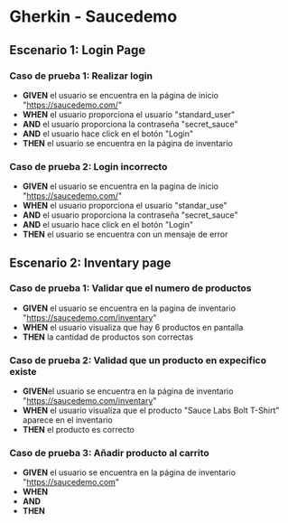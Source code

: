 # Gherkin - Saucedemo
## Escenario 1: Login Page
### Caso de prueba 1: Realizar login
- **GIVEN** el usuario se encuentra en la página de inicio "https://saucedemo.com/"
- **WHEN** el usuario proporciona el usuario "standard_user"
- **AND** el usuario proporciona la contraseña "secret_sauce"
- **AND** el usuario hace click en el botón "Login"
- **THEN** el usuario se encuentra en la página de inventario

### Caso de prueba 2: Login incorrecto
- **GIVEN** el usuario se encuentra en la pagina de inicio "https://saucedemo.com/"
- **WHEN** el usuario proporciona el usuario "standar_use"
- **AND** el usuario proporciona la contraseña "secret_sauce"
- **AND** el usuario hace click en el botón "Login"
- **THEN** el usuario se encuentra con un mensaje de error

## Escenario 2: Inventary page
### Caso de prueba 1: Validar que el numero de productos
- **GIVEN** el usuario se encuentra en la pagina de inventario "https://saucedemo.com/inventary"
- **WHEN** el usuario visualiza que hay 6 productos en pantalla
- **THEN** la cantidad de productos son correctas

### Caso de prueba 2: Validad que un producto en expecifico existe
- **GIVEN**el usuario se encuentra en la página de inventario "https://saucedemo.com/inventary"
- **WHEN** el usuario visualiza que el producto "Sauce Labs Bolt T-Shirt" aparece en el inventario
- **THEN** el producto es correcto

### Caso de prueba 3: Añadir producto al carrito
- **GIVEN** el usuario se encuentra en la página de inventario "https://saucedemo.com"
- **WHEN**
- **AND**
- **THEN**

